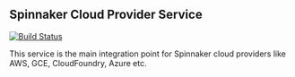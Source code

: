 Spinnaker Cloud Provider Service
------------------------------------
[![Build Status](https://api.travis-ci.org/spinnaker/clouddriver.svg?branch=master)](https://travis-ci.org/spinnaker/clouddriver)

This service is the main integration point for Spinnaker cloud providers like AWS, GCE, CloudFoundry, Azure etc. 
